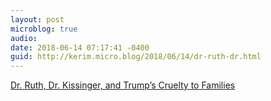 ```yaml
---
layout: post
microblog: true
audio: 
date: 2018-06-14 07:17:41 -0400
guid: http://kerim.micro.blog/2018/06/14/dr-ruth-dr.html
---
```

[Dr. Ruth, Dr. Kissinger, and Trump’s Cruelty to Families](https://www.newyorker.com/news/daily-comment/dr-ruth-dr-kissinger-and-trumps-cruelty-to-families)
